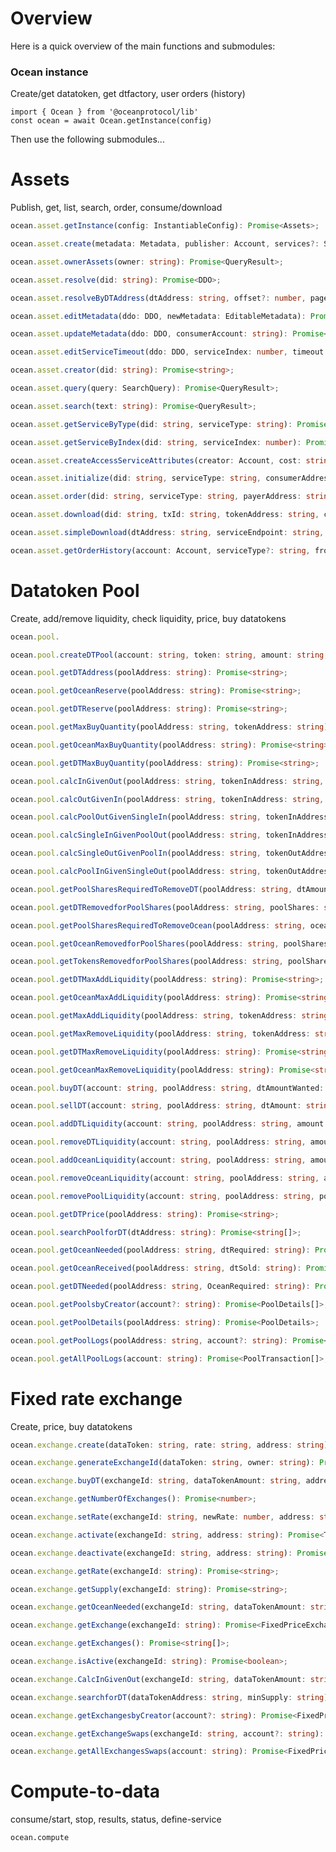 # Overview

Here is a quick overview of the main functions and submodules:

### Ocean instance
Create/get datatoken, get dtfactory, user orders (history)

```
import { Ocean } from '@oceanprotocol/lib'
const ocean = await Ocean.getInstance(config)
```

Then use the following submodules...

# Assets
Publish, get, list, search, order, consume/download
```Typescript
ocean.asset.getInstance(config: InstantiableConfig): Promise<Assets>;
```
```Typescript
ocean.asset.create(metadata: Metadata, publisher: Account, services?: Service[], dtAddress?: string, cap?: string, name?: string, symbol?: string, providerUri?: string): SubscribablePromise<CreateProgressStep, DDO>;
```
```Typescript
ocean.asset.ownerAssets(owner: string): Promise<QueryResult>;
```
```Typescript
ocean.asset.resolve(did: string): Promise<DDO>;
```
```Typescript
ocean.asset.resolveByDTAddress(dtAddress: string, offset?: number, page?: number, sort?: number): Promise<DDO[]>;
```
```Typescript
ocean.asset.editMetadata(ddo: DDO, newMetadata: EditableMetadata): Promise<DDO>;
```
```Typescript
ocean.asset.updateMetadata(ddo: DDO, consumerAccount: string): Promise<TransactionReceipt>;
```
```Typescript
ocean.asset.editServiceTimeout(ddo: DDO, serviceIndex: number, timeout: number): Promise<DDO>;
```
```Typescript
ocean.asset.creator(did: string): Promise<string>;
```
```Typescript
ocean.asset.query(query: SearchQuery): Promise<QueryResult>;
```
```Typescript
ocean.asset.search(text: string): Promise<QueryResult>;
```
```Typescript
ocean.asset.getServiceByType(did: string, serviceType: string): Promise<Service>;
```
```Typescript
ocean.asset.getServiceByIndex(did: string, serviceIndex: number): Promise<Service>;
```
```Typescript
ocean.asset.createAccessServiceAttributes(creator: Account, cost: string, datePublished: string, timeout?: number, providerUri?: string): Promise<ServiceAccess>;
```
```Typescript
ocean.asset.initialize(did: string, serviceType: string, consumerAddress: string, serviceIndex: number, serviceEndpoint: string): Promise<any>;
```
```Typescript
ocean.asset.order(did: string, serviceType: string, payerAddress: string, serviceIndex?: number, mpAddress?: string, consumerAddress?: string, searchPreviousOrders?: boolean): Promise<string>;
```
```Typescript
ocean.asset.download(did: string, txId: string, tokenAddress: string, consumerAccount: Account, destination: string): Promise<string | true>;
```
```Typescript
ocean.asset.simpleDownload(dtAddress: string, serviceEndpoint: string, txId: string, account: string): Promise<string>;
```
```Typescript
ocean.asset.getOrderHistory(account: Account, serviceType?: string, fromBlock?: number): Promise<Order[]>;
```

# Datatoken Pool
Create, add/remove liquidity, check liquidity, price, buy datatokens

```Typescript
ocean.pool.
```
```Typescript
ocean.pool.createDTPool(account: string, token: string, amount: string, weight: string, fee: string): Promise<string>;
```
```Typescript
ocean.pool.getDTAddress(poolAddress: string): Promise<string>;
```
```Typescript
ocean.pool.getOceanReserve(poolAddress: string): Promise<string>;
```
```Typescript
ocean.pool.getDTReserve(poolAddress: string): Promise<string>;
```
```Typescript
ocean.pool.getMaxBuyQuantity(poolAddress: string, tokenAddress: string): Promise<string>;
```
```Typescript
ocean.pool.getOceanMaxBuyQuantity(poolAddress: string): Promise<string>;
```
```Typescript
ocean.pool.getDTMaxBuyQuantity(poolAddress: string): Promise<string>;
```
```Typescript
ocean.pool.calcInGivenOut(poolAddress: string, tokenInAddress: string, tokenOutAddress: string, tokenOutAmount: string): Promise<string>;
```
```Typescript
ocean.pool.calcOutGivenIn(poolAddress: string, tokenInAddress: string, tokenOutAddress: string, tokenInAmount: string): Promise<string>;
```
```Typescript
ocean.pool.calcPoolOutGivenSingleIn(poolAddress: string, tokenInAddress: string, tokenInAmount: string): Promise<string>;
```
```Typescript
ocean.pool.calcSingleInGivenPoolOut(poolAddress: string, tokenInAddress: string, poolShares: string): Promise<string>;
```
```Typescript
ocean.pool.calcSingleOutGivenPoolIn(poolAddress: string, tokenOutAddress: string, poolShares: string): Promise<string>;
```
```Typescript
ocean.pool.calcPoolInGivenSingleOut(poolAddress: string, tokenOutAddress: string, tokenOutAmount: string): Promise<string>;
```
```Typescript
ocean.pool.getPoolSharesRequiredToRemoveDT(poolAddress: string, dtAmount: string): Promise<string>;
```
```Typescript
ocean.pool.getDTRemovedforPoolShares(poolAddress: string, poolShares: string): Promise<string>;
```
```Typescript
ocean.pool.getPoolSharesRequiredToRemoveOcean(poolAddress: string, oceanAmount: string): Promise<string>;
```
```Typescript
ocean.pool.getOceanRemovedforPoolShares(poolAddress: string, poolShares: string): Promise<string>;
```
```Typescript
ocean.pool.getTokensRemovedforPoolShares(poolAddress: string, poolShares: string): Promise<TokensReceived>;
```
```Typescript
ocean.pool.getDTMaxAddLiquidity(poolAddress: string): Promise<string>;
```
```Typescript
ocean.pool.getOceanMaxAddLiquidity(poolAddress: string): Promise<string>;
```
```Typescript
ocean.pool.getMaxAddLiquidity(poolAddress: string, tokenAddress: string): Promise<string>;
```
```Typescript
ocean.pool.getMaxRemoveLiquidity(poolAddress: string, tokenAddress: string): Promise<string>;
```
```Typescript
ocean.pool.getDTMaxRemoveLiquidity(poolAddress: string): Promise<string>;
```
```Typescript
ocean.pool.getOceanMaxRemoveLiquidity(poolAddress: string): Promise<string>;
```
```Typescript
ocean.pool.buyDT(account: string, poolAddress: string, dtAmountWanted: string, maxOceanAmount: string, maxPrice?: string): Promise<TransactionReceipt>;
```
```Typescript
ocean.pool.sellDT(account: string, poolAddress: string, dtAmount: string, oceanAmountWanted: string, maxPrice?: string): Promise<TransactionReceipt>;
```
```Typescript
ocean.pool.addDTLiquidity(account: string, poolAddress: string, amount: string): Promise<TransactionReceipt>;
```
```Typescript
ocean.pool.removeDTLiquidity(account: string, poolAddress: string, amount: string, maximumPoolShares: string): Promise<TransactionReceipt>;
```
```Typescript
ocean.pool.addOceanLiquidity(account: string, poolAddress: string, amount: string): Promise<TransactionReceipt>;
```
```Typescript
ocean.pool.removeOceanLiquidity(account: string, poolAddress: string, amount: string, maximumPoolShares: string): Promise<TransactionReceipt>;
```
```Typescript
ocean.pool.removePoolLiquidity(account: string, poolAddress: string, poolShares: string, minDT?: string, minOcean?: string): Promise<TransactionReceipt>;
```
```Typescript
ocean.pool.getDTPrice(poolAddress: string): Promise<string>;
```
```Typescript
ocean.pool.searchPoolforDT(dtAddress: string): Promise<string[]>;
```
```Typescript
ocean.pool.getOceanNeeded(poolAddress: string, dtRequired: string): Promise<string>;
```
```Typescript
ocean.pool.getOceanReceived(poolAddress: string, dtSold: string): Promise<string>;
```
```Typescript
ocean.pool.getDTNeeded(poolAddress: string, OceanRequired: string): Promise<string>;
```
```Typescript
ocean.pool.getPoolsbyCreator(account?: string): Promise<PoolDetails[]>;
```
```Typescript
ocean.pool.getPoolDetails(poolAddress: string): Promise<PoolDetails>;
```
```Typescript
ocean.pool.getPoolLogs(poolAddress: string, account?: string): Promise<PoolTransaction[]>;
```
```Typescript
ocean.pool.getAllPoolLogs(account: string): Promise<PoolTransaction[]>;
```

# Fixed rate exchange
Create, price, buy datatokens  

```Typescript
ocean.exchange.create(dataToken: string, rate: string, address: string): Promise<string>;
```
```Typescript
ocean.exchange.generateExchangeId(dataToken: string, owner: string): Promise<string>;
```
```Typescript
ocean.exchange.buyDT(exchangeId: string, dataTokenAmount: string, address: string): Promise<TransactionReceipt>;
```
```Typescript
ocean.exchange.getNumberOfExchanges(): Promise<number>;
```
```Typescript
ocean.exchange.setRate(exchangeId: string, newRate: number, address: string): Promise<TransactionReceipt>;
```
```Typescript
ocean.exchange.activate(exchangeId: string, address: string): Promise<TransactionReceipt>;
```
```Typescript
ocean.exchange.deactivate(exchangeId: string, address: string): Promise<TransactionReceipt>;
```
```Typescript
ocean.exchange.getRate(exchangeId: string): Promise<string>;
```
```Typescript
ocean.exchange.getSupply(exchangeId: string): Promise<string>;
```
```Typescript
ocean.exchange.getOceanNeeded(exchangeId: string, dataTokenAmount: string): Promise<string>;
```
```Typescript
ocean.exchange.getExchange(exchangeId: string): Promise<FixedPriceExchange>;
```
```Typescript
ocean.exchange.getExchanges(): Promise<string[]>;
```
```Typescript
ocean.exchange.isActive(exchangeId: string): Promise<boolean>;
```
```Typescript
ocean.exchange.CalcInGivenOut(exchangeId: string, dataTokenAmount: string): Promise<string>;
```
```Typescript
ocean.exchange.searchforDT(dataTokenAddress: string, minSupply: string): Promise<FixedPriceExchange[]>;
```
```Typescript
ocean.exchange.getExchangesbyCreator(account?: string): Promise<FixedPriceExchange[]>;
```
```Typescript
ocean.exchange.getExchangeSwaps(exchangeId: string, account?: string): Promise<FixedPriceSwap[]>;
```
```Typescript
ocean.exchange.getAllExchangesSwaps(account: string): Promise<FixedPriceSwap[]>;
```

# Compute-to-data
consume/start, stop, results, status, define-service
```
ocean.compute
```